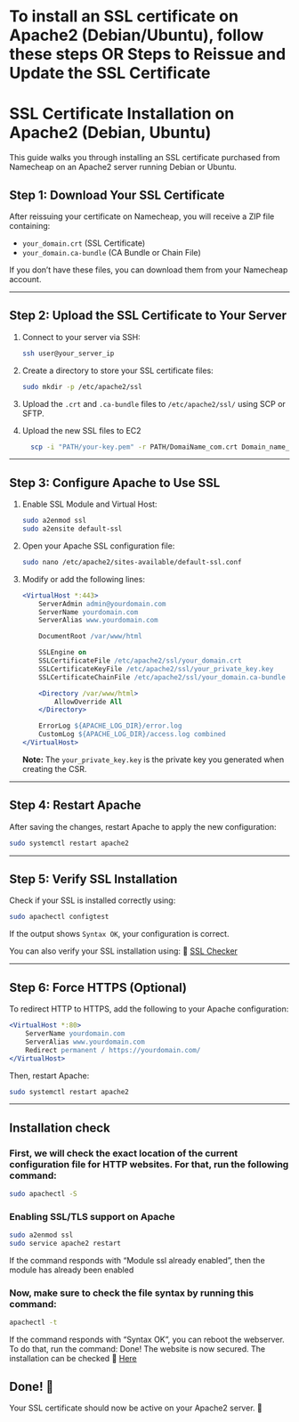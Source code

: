 # To install an SSL certificate on Apache2 (Debian/Ubuntu), follow these steps **OR** Steps to Reissue and Update the SSL Certificate

# SSL Certificate Installation on Apache2 (Debian, Ubuntu)

This guide walks you through installing an SSL certificate purchased from Namecheap on an Apache2 server running Debian or Ubuntu.

## **Step 1: Download Your SSL Certificate**
After reissuing your certificate on Namecheap, you will receive a ZIP file containing:
- `your_domain.crt` (SSL Certificate)
- `your_domain.ca-bundle` (CA Bundle or Chain File)

If you don’t have these files, you can download them from your Namecheap account.

---

## **Step 2: Upload the SSL Certificate to Your Server**
1. Connect to your server via SSH:
   ```bash
   ssh user@your_server_ip
   ```
2. Create a directory to store your SSL certificate files:
   ```bash
   sudo mkdir -p /etc/apache2/ssl
   ```
3. Upload the `.crt` and `.ca-bundle` files to `/etc/apache2/ssl/` using SCP or SFTP.
4. Upload the new SSL files to EC2
   
   ```bash
     scp -i "PATH/your-key.pem" -r PATH/DomaiName_com.crt Domain_name_com.ca-bundle DomainName_com.key ec2-user@your-server-ip:/etc/ssl/certs/
   ```

---

## **Step 3: Configure Apache to Use SSL**
1. Enable SSL Module and Virtual Host:
   ```bash
   sudo a2enmod ssl
   sudo a2ensite default-ssl
   ```
2. Open your Apache SSL configuration file:
   ```bash
   sudo nano /etc/apache2/sites-available/default-ssl.conf
   ```
3. Modify or add the following lines:
   ```apache
   <VirtualHost *:443>
       ServerAdmin admin@yourdomain.com
       ServerName yourdomain.com
       ServerAlias www.yourdomain.com

       DocumentRoot /var/www/html

       SSLEngine on
       SSLCertificateFile /etc/apache2/ssl/your_domain.crt
       SSLCertificateKeyFile /etc/apache2/ssl/your_private_key.key
       SSLCertificateChainFile /etc/apache2/ssl/your_domain.ca-bundle

       <Directory /var/www/html>
           AllowOverride All
       </Directory>

       ErrorLog ${APACHE_LOG_DIR}/error.log
       CustomLog ${APACHE_LOG_DIR}/access.log combined
   </VirtualHost>
   ```
   **Note:** The `your_private_key.key` is the private key you generated when creating the CSR.

---

## **Step 4: Restart Apache**
After saving the changes, restart Apache to apply the new configuration:
```bash
sudo systemctl restart apache2
```

---

## **Step 5: Verify SSL Installation**
Check if your SSL is installed correctly using:
```bash
sudo apachectl configtest
```
If the output shows `Syntax OK`, your configuration is correct.

You can also verify your SSL installation using:
🔗 [SSL Checker](https://www.sslshopper.com/ssl-checker.html)

---

## **Step 6: Force HTTPS (Optional)**
To redirect HTTP to HTTPS, add the following to your Apache configuration:
```apache
<VirtualHost *:80>
    ServerName yourdomain.com
    ServerAlias www.yourdomain.com
    Redirect permanent / https://yourdomain.com/
</VirtualHost>
```
Then, restart Apache:
```bash
sudo systemctl restart apache2
```

---

## Installation check

### First, we will check the exact location of the current configuration file for HTTP websites. For that, run the following command:
```bash
sudo apachectl -S
```

### Enabling SSL/TLS support on Apache
```bash
sudo a2enmod ssl
sudo service apache2 restart
```
If the command responds with “Module ssl already enabled”, then the module has already been enabled

### Now, make sure to check the file syntax by running this command:
```bash
apachectl -t
```
If the command responds with “Syntax OK”, you can reboot the webserver. To do that, run the command:
Done! The website is now secured. The installation can be checked 🔗 [Here](https://decoder.link/sslchecker/)

## **Done!** 🎉  
Your SSL certificate should now be active on your Apache2 server. 🚀
